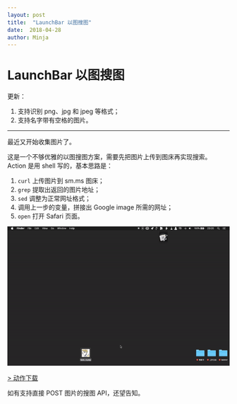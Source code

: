 ```yaml
---
layout: post
title:  "LaunchBar 以图搜图"
date:  2018-04-28
author: Minja
---
```


# LaunchBar 以图搜图

更新：

1. 支持识别 png、jpg 和 jpeg 等格式；
2. 支持名字带有空格的图片。

---

最近又开始收集图片了。

这是一个不够优雅的以图搜图方案，需要先把图片上传到图床再实现搜索。Action 是用 shell 写的，基本思路是：

1. `curl` 上传图片到 sm.ms 图床；
2. `grep` 提取出返回的图片地址；
3. `sed` 调整为正常网址格式；
4. 调用上一步的变量，拼接出 Google image 所需的网址；
5. `open` 打开 Safari 页面。

![title](https://raw.githubusercontent.com/BlackwinMin/blackwinmin.github.io/master/lib/2018-04-28-LaunchBar-以图搜图/2018-04-27-LaunchBar-%E4%BB%A5%E5%9B%BE%E6%90%9C%E5%9B%BE.gif)

[\> 动作下载](https://github.com/BlackwinMin/sspai-sample-script/blob/master/LaunchBar/img%20Search.lbaction.zip)

如有支持直接 POST 图片的搜图 API，还望告知。
